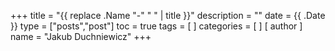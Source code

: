 +++
title = "{{ replace .Name "-" " " | title }}"
description = ""
date = {{ .Date }}
type = ["posts","post"]
toc = true
tags = [
]
categories = [
]
[ author ]
  name = "Jakub Duchniewicz"
+++

